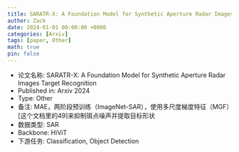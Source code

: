 ```yaml
---
title: SARATR-X: A Foundation Model for Synthetic Aperture Radar Images Target Recognition
author: Zack
date: 2024-01-01 00:00:00 +0800
categories: [Arxiv]
tags: [paper, Other]
math: true
pin: false
---
```

- 论文名称: SARATR-X: A Foundation Model for Synthetic Aperture Radar Images Target Recognition
- Published in: Arxiv 2024
- Type: Other
- 备注: MAE，两阶段预训练（ImageNet-SAR），使用多尺度梯度特征（MGF）[这个文档里的49]来抑制斑点噪声并提取目标形状
- 数据类型: SAR
- Backbone: HiViT
- 下游任务: Classification, Object Detection
